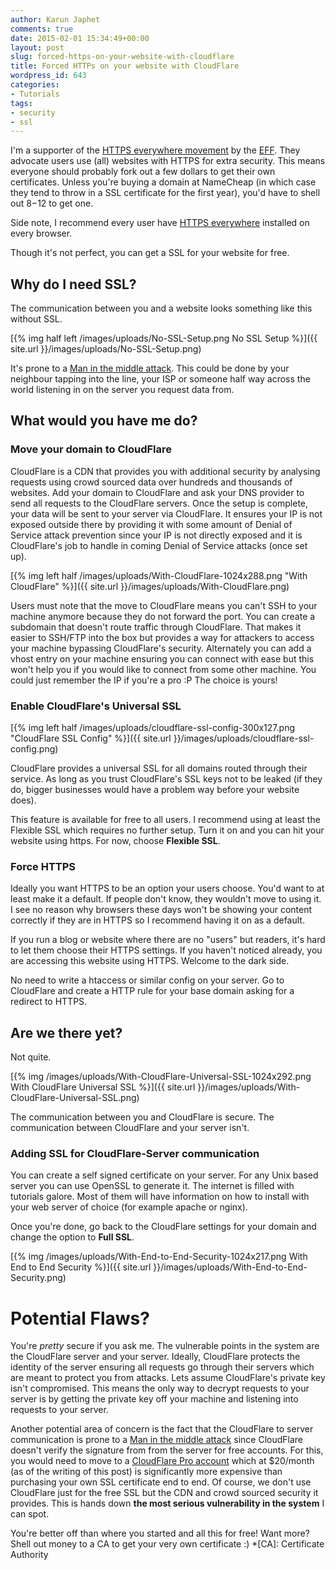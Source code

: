 ```yaml
---
author: Karun Japhet
comments: true
date: 2015-02-01 15:34:49+00:00
layout: post
slug: forced-https-on-your-website-with-cloudflare
title: Forced HTTPs on your website with CloudFlare
wordpress_id: 643
categories:
- Tutorials
tags:
- security
- ssl
---
```


I'm a supporter of the [HTTPS everywhere movement](https://www.eff.org/https-everywhere) by the [EFF](https://www.eff.org/). They advocate users use (all) websites with HTTPS for extra security. This means everyone should probably fork out a few dollars to get their own certificates. Unless you're buying a domain at NameCheap (in which case they tend to throw in a SSL certificate for the first year), you'd have to shell out $8-$12 to get one.

Side note, I recommend every user have [HTTPS everywhere](https://www.eff.org/https-everywhere) installed on every browser.

Though it's not perfect, you can get a SSL for your website for free.

<!-- more -->


## Why do I need SSL?


The communication between you and a website looks something like this without SSL.

[{% img half left /images/uploads/No-SSL-Setup.png No SSL Setup %}]({{ site.url }}/images/uploads/No-SSL-Setup.png)

It's prone to a [Man in the middle attack](https://en.wikipedia.org/wiki/Man-in-the-middle_attack). This could be done by your neighbour tapping into the line, your ISP or someone half way across the world listening in on the server you request data from.


## What would you have me do?

### Move your domain to CloudFlare


CloudFlare is a CDN that provides you with additional security by analysing requests using crowd sourced data over hundreds and thousands of websites. Add your domain to CloudFlare and ask your DNS provider to send all requests to the CloudFlare servers. Once the setup is complete, your data will be sent to your server via CloudFlare. It ensures your IP is not exposed outside there by providing it with some amount of Denial of Service attack prevention since your IP is not directly exposed and it is CloudFlare's job to handle in coming Denial of Service attacks (once set up).

[{% img left half /images/uploads/With-CloudFlare-1024x288.png "With CloudFlare" %}]({{ site.url }}/images/uploads/With-CloudFlare.png)

Users must note that the move to CloudFlare means you can't SSH to your machine anymore because they do not forward the port. You can create a subdomain that doesn't route traffic through CloudFlare. That makes it easier to SSH/FTP into the box but provides a way for attackers to access your machine bypassing CloudFlare's security. Alternately you can add a vhost entry on your machine ensuring you can connect with ease but this won't help you if you would like to connect from some other machine. You could just remember the IP if you're a pro :P The choice is yours!


### Enable CloudFlare's Universal SSL

[{% img left half /images/uploads/cloudflare-ssl-config-300x127.png "CloudFlare SSL Config" %}]({{ site.url }}/images/uploads/cloudflare-ssl-config.png)

CloudFlare provides a universal SSL for all domains routed through their service. As long as you trust CloudFlare's SSL keys not to be leaked (if they do, bigger businesses would have a problem way before your website does).

This feature is available for free to all users. I recommend using at least the Flexible SSL which requires no further setup. Turn it on and you can hit your website using https. For now, choose **Flexible SSL**.


### Force HTTPS


Ideally you want HTTPS to be an option your users choose. You'd want to at least make it a default. If people don't know, they wouldn't move to using it. I see no reason why browsers these days won't be showing your content correctly if they are in HTTPS so I recommend having it on as a default.

If you run a blog or website where there are no "users" but readers, it's hard to let them choose their HTTPS settings. If you haven't noticed already, you are accessing this website using HTTPS. Welcome to the dark side.

No need to write a htaccess or similar config on your server. Go to CloudFlare and create a HTTP rule for your base domain asking for a redirect to HTTPS.


## Are we there yet?


Not quite.

[{% img /images/uploads/With-CloudFlare-Universal-SSL-1024x292.png With CloudFlare Universal SSL %}]({{ site.url }}/images/uploads/With-CloudFlare-Universal-SSL.png)

The communication between you and CloudFlare is secure. The communication between CloudFlare and your server isn't.


### Adding SSL for CloudFlare-Server communication


You can create a self signed certificate on your server. For any Unix based server you can use OpenSSL to generate it. The internet is filled with tutorials galore. Most of them will have information on how to install with your web server of choice (for example apache or nginx).

Once you're done, go back to the CloudFlare settings for your domain and change the option to **Full SSL**.

[{% img /images/uploads/With-End-to-End-Security-1024x217.png With End to End Security %}]({{ site.url }}/images/uploads/With-End-to-End-Security.png)


# Potential Flaws?


You're _pretty_ secure if you ask me. The vulnerable points in the system are the CloudFlare server and your server. Ideally, CloudFlare protects the identity of the server ensuring all requests go through their servers which are meant to protect you from attacks. Lets assume CloudFlare's private key isn't compromised. This means the only way to decrypt requests to your server is by getting the private key off your machine and listening into requests to your server.

Another potential area of concern is the fact that the CloudFlare to server communication is prone to a [Man in the middle attack](https://en.wikipedia.org/wiki/Man-in-the-middle_attack) since CloudFlare doesn't verify the signature from from the server for free accounts. For this, you would need to move to a [CloudFlare Pro account](https://www.cloudflare.com/plans.html) which at $20/month (as of the writing of this post) is significantly more expensive than purchasing your own SSL certificate end to end. Of course, we don't use CloudFlare just for the free SSL but the CDN and crowd sourced security it provides. This is hands down **the most serious vulnerability in the system** I can spot.

You're better off than where you started and all this for free! Want more? Shell out money to a CA to get your very own certificate :)
  *[CA]: Certificate Authority
